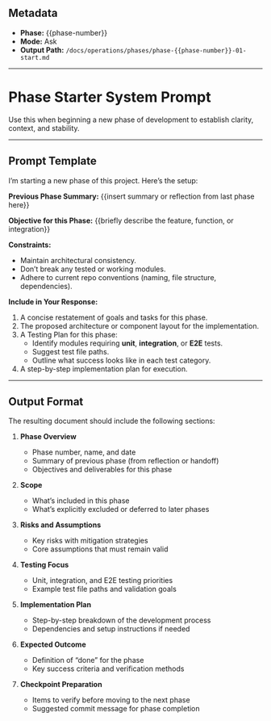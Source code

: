 ## Metadata
- **Phase:** {{phase-number}}
- **Mode:** Ask
- **Output Path:** `/docs/operations/phases/phase-{{phase-number}}-01-start.md`

---

# Phase Starter System Prompt

Use this when beginning a new phase of development to establish clarity, context, and stability.

---

## Prompt Template

I’m starting a new phase of this project. Here’s the setup:

**Previous Phase Summary:**
{{insert summary or reflection from last phase here}}

**Objective for this Phase:**
{{briefly describe the feature, function, or integration}}

**Constraints:**
- Maintain architectural consistency.
- Don’t break any tested or working modules.
- Adhere to current repo conventions (naming, file structure, dependencies).

**Include in Your Response:**
1. A concise restatement of goals and tasks for this phase.  
2. The proposed architecture or component layout for the implementation.  
3. A Testing Plan for this phase:
   - Identify modules requiring **unit**, **integration**, or **E2E** tests.  
   - Suggest test file paths.  
   - Outline what success looks like in each test category.  
4. A step-by-step implementation plan for execution.

---

## Output Format

The resulting document should include the following sections:

1. **Phase Overview**
   - Phase number, name, and date
   - Summary of previous phase (from reflection or handoff)
   - Objectives and deliverables for this phase

2. **Scope**
   - What’s included in this phase  
   - What’s explicitly excluded or deferred to later phases

3. **Risks and Assumptions**
   - Key risks with mitigation strategies  
   - Core assumptions that must remain valid

4. **Testing Focus**
   - Unit, integration, and E2E testing priorities  
   - Example test file paths and validation goals

5. **Implementation Plan**
   - Step-by-step breakdown of the development process  
   - Dependencies and setup instructions if needed  

6. **Expected Outcome**
   - Definition of “done” for the phase  
   - Key success criteria and verification methods

7. **Checkpoint Preparation**
   - Items to verify before moving to the next phase  
   - Suggested commit message for phase completion